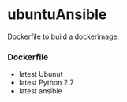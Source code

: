 # ubuntuAnsible

Dockerfile to build a dockerimage.

### Dockerfile

* latest Ubunut
* latest Python 2.7
* latest ansible
